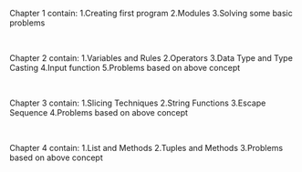 <p> Chapter 1 contain: 1.Creating first program
                       2.Modules
                       3.Solving some basic problems </p>
<br>
<p>Chapter 2 contain: 1.Variables and Rules
                      2.Operators
                      3.Data Type and Type Casting
                      4.Input function
                      5.Problems based on above concept</p>
<br>
<p>Chapter 3 contain: 1.Slicing Techniques
                      2.String Functions
                      3.Escape Sequence 
                      4.Problems based on above concept
</p>
<br>
<p>Chapter 4 contain: 1.List and Methods 
                      2.Tuples and Methods 
                      3.Problems based on above concept
</p>            